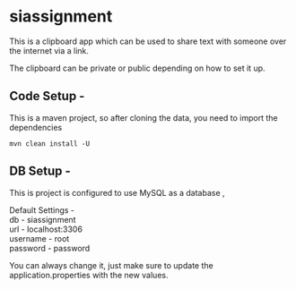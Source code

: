 # siassignment

This is a clipboard app which can be used to share text with someone over the internet via a link.

The clipboard can be private or public depending on how to set it up.



## Code Setup -

This is a maven project, so after cloning the data, you need to import the dependencies

```
mvn clean install -U
```

## DB Setup -

This is project is configured to use MySQL as a database ,  

Default Settings -  
db - siassignment  
url - localhost:3306  
username - root  
password - password


You can always change it, just make sure to update the application.properties with the new values.
